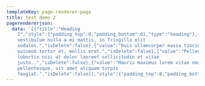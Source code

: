 ```yaml
---
templateKey: page-renderer-page
title: test demo 2
pagerendererjson:
  data: '[{"title":"Heading
    2","style":{"padding_top":0,"padding_bottom":0},"type":"heading"},{"ListingData":[{"value":"Phasellus
    vestibulum nulla a mi mattis, in fringilla elit
    sodales.","isDelete":false},{"value":"Duis ullamcorper massa tincidunt,
    euismod tortor et, mollis erat.","isDelete":false},{"value":"Pellentesque
    lobortis nisi ut dolor laoreet sollicitudin et vitae
    justo..","isDelete":false},{"value":"Mauris maximus lorem vitae neque
    pellentesque, sit amet aliquam turpis
    feugiat.","isDelete":false}],"style":{"padding_top":0,"padding_bottom":0},"type":"list"},{"title":"Continue","style":{"padding_top":0,"padding_bottom":0},"type":"button"}]'
---
```

